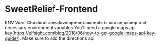 # SweetRelief-Frontend
ENV Vars:
Checkout .env.development.example to see an example of necessary environment variables
You'll need a google maps api key(https://elfsight.com/blog/2018/06/how-to-get-google-maps-api-key-guide/). Make sure to add the directions api. 

